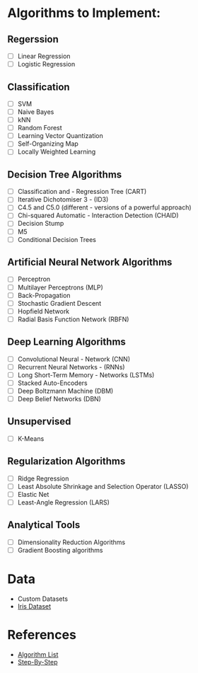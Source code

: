 # Algorithms to Implement:
## Regerssion
- [ ] Linear Regression
- [ ] Logistic Regression
## Classification
- [ ] SVM
- [ ] Naive Bayes
- [ ] kNN
- [ ] Random Forest
- [ ] Learning Vector Quantization
- [ ] Self-Organizing Map
- [ ] Locally Weighted Learning
## Decision Tree Algorithms
- [ ] Classification and - Regression Tree (CART)
- [ ] Iterative Dichotomiser 3 - (ID3)
- [ ] C4.5 and C5.0 (different - versions of a powerful approach)
- [ ] Chi-squared Automatic - Interaction Detection (CHAID)
- [ ] Decision Stump
- [ ] M5
- [ ] Conditional Decision Trees
## Artificial Neural Network Algorithms
- [ ] Perceptron
- [ ] Multilayer Perceptrons (MLP)
- [ ] Back-Propagation
- [ ] Stochastic Gradient Descent
- [ ] Hopfield Network
- [ ] Radial Basis Function Network (RBFN)
## Deep Learning Algorithms
- [ ] Convolutional Neural - Network (CNN)
- [ ] Recurrent Neural Networks - (RNNs)
- [ ] Long Short-Term Memory - Networks (LSTMs)
- [ ] Stacked Auto-Encoders
- [ ] Deep Boltzmann Machine (DBM)
- [ ] Deep Belief Networks (DBN)
## Unsupervised
- [ ] K-Means
## Regularization Algorithms
- [ ] Ridge Regression
- [ ] Least Absolute Shrinkage and Selection Operator (LASSO)
- [ ] Elastic Net
- [ ] Least-Angle Regression (LARS)
## Analytical Tools
- [ ] Dimensionality Reduction Algorithms
- [ ] Gradient Boosting algorithms

# Data
* Custom Datasets
* [Iris Dataset](https://archive.ics.uci.edu/ml/machine-learning-databases/iris/)

# References
* [Algorithm List](https://www.analyticsvidhya.com/blog/2017/09/common-machine-learning-algorithms/)
* [Step-By-Step](https://machinelearningmastery.com/machine-learning-in-python-step-by-step/)